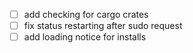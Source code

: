 - [ ] add checking for cargo crates
- [ ] fix status restarting after sudo request
- [ ] add loading notice for installs
